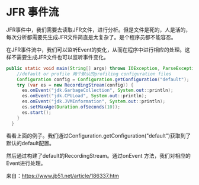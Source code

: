# JFR 事件流
JFR事件中，我们需要去读取JFR文件，进行分析。但是文件是死的，人是活的，每次分析都需要先生成JFR文件简直是太复杂了。是个程序员都不能容忍。

在JFR事件流中，我们可以监听Event的变化，从而在程序中进行相应的处理。这样不需要生成JFR文件也可以监听事件变化。

```java
public static void main(String[] args) throws IOException, ParseException {
    //default or profile 两个默认的profiling configuration files
    Configuration config = Configuration.getConfiguration("default");
    try (var es = new RecordingStream(config)) {
      es.onEvent("jdk.GarbageCollection", System.out::println);
      es.onEvent("jdk.CPULoad", System.out::println);
      es.onEvent("jdk.JVMInformation", System.out::println);
      es.setMaxAge(Duration.ofSeconds(10));
      es.start();
    }
  }
```

看看上面的例子。我们通过Configuration.getConfiguration("default")获取到了默认的default配置。

然后通过构建了default的RecordingStream。通过onEvent
方法，我们对相应的Event进行处理。

来自：https://www.jb51.net/article/186337.htm